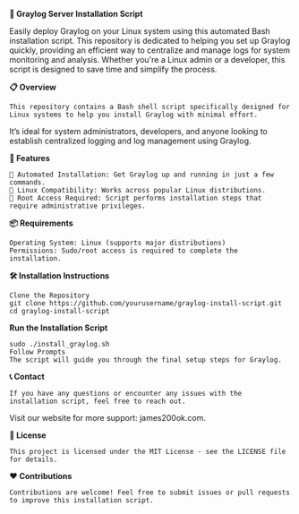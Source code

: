 **🚀 Graylog Server Installation Script**

   Easily deploy Graylog on your Linux system using this automated Bash installation script.
This repository is dedicated to helping you set up Graylog quickly, providing an efficient way to centralize and manage logs for system monitoring and analysis. Whether you're a Linux admin or a developer, this script is designed to save time and simplify the process.

**📋 Overview**

    This repository contains a Bash shell script specifically designed for Linux systems to help you install Graylog with minimal effort.
It’s ideal for system administrators, developers, and anyone looking to establish centralized logging and log management using Graylog.

**🎯 Features**

    📌 Automated Installation: Get Graylog up and running in just a few commands.
    🔧 Linux Compatibility: Works across popular Linux distributions.
    🔐 Root Access Required: Script performs installation steps that require administrative privileges.

**📦 Requirements**

    Operating System: Linux (supports major distributions)
    Permissions: Sudo/root access is required to complete the installation.


**🛠️ Installation Instructions**

    Clone the Repository
    git clone https://github.com/yourusername/graylog-install-script.git  
    cd graylog-install-script  


**Run the Installation Script**

    sudo ./install_graylog.sh  
    Follow Prompts
    The script will guide you through the final setup steps for Graylog.


**📞 Contact**

    If you have any questions or encounter any issues with the installation script, feel free to reach out.
Visit our website for more support: james200ok.com.

**📜 License**

    This project is licensed under the MIT License - see the LICENSE file for details.

**❤️ Contributions**

    Contributions are welcome! Feel free to submit issues or pull requests to improve this installation script.
